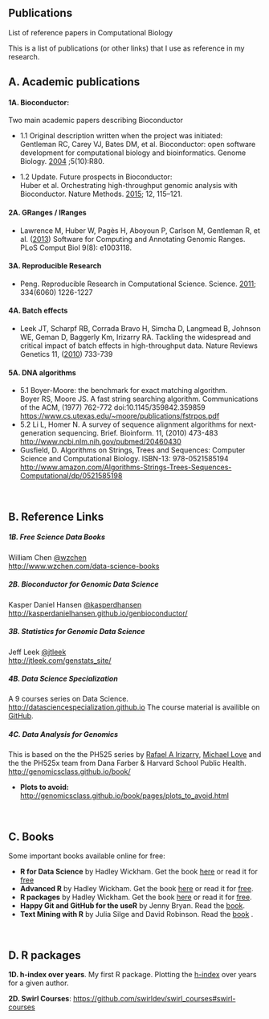 ## Publications
List of reference papers in Computational Biology

This is a list of publications (or other links) that I use as reference in my research. 

## A. Academic publications
#### 1A. Bioconductor:  
Two main academic papers describing Bioconductor 
 
 * 1.1 Original description written when the project was initiated:  
 Gentleman RC, Carey VJ, Bates DM, et al. Bioconductor: open software development for computational biology and bioinformatics.
 Genome Biology. [2004](http://www.ncbi.nlm.nih.gov/pmc/articles/PMC545600/) ;5(10):R80.  
 
 * 1.2 Update. Future prospects in Bioconductor:  
 Huber et al. Orchestrating high-throughput genomic analysis with Bioconductor. 
 Nature Methods. [2015](http://www.nature.com/nmeth/journal/v12/n2/abs/nmeth.3252.html); 12, 115–121.  
 

#### 2A. GRanges / IRanges
* Lawrence M, Huber W, Pagès H, Aboyoun P, Carlson M, Gentleman R, et al. ([2013](http://journals.plos.org/ploscompbiol/article?id=10.1371/journal.pcbi.1003118)) Software for Computing and Annotating Genomic Ranges. PLoS Comput Biol 9(8): e1003118.  

#### 3A. Reproducible Research
* Peng. Reproducible Research in Computational Science. Science. [2011](http://www.sciencemag.org/content/334/6060/1226.abstract); 334(6060) 1226-1227  


#### 4A. Batch effects  
* Leek JT, Scharpf RB, Corrada Bravo H, Simcha D, Langmead B, Johnson WE, Geman D, Baggerly Km, Irizarry RA. Tackling the widespread and critical impact of batch effects in high-throughput data. Nature Reviews Genetics 11, ([2010](http://www.nature.com/nrg/journal/v11/n10/full/nrg2825.html)) 733-739  


#### 5A. DNA algorithms
* 5.1 Boyer-Moore: the benchmark for exact matching algorithm.  
 Boyer RS, Moore JS. A fast string searching algorithm. Communications of the ACM, (1977) 762-772 doi:10.1145/359842.359859 https://www.cs.utexas.edu/~moore/publications/fstrpos.pdf  
* 5.2 Li L, Homer N. A survey of sequence alignment algorithms for next-generation sequencing. Brief. Bioinform. 11, (2010) 473-483 http://www.ncbi.nlm.nih.gov/pubmed/20460430  
* Gusfield, D. Algorithms on Strings, Trees and Sequences: Computer Science and Computational Biology. ISBN-13: 978-0521585194 http://www.amazon.com/Algorithms-Strings-Trees-Sequences-Computational/dp/0521585198
  
<br>  
  
## B. Reference Links
##### 1B. Free Science Data Books
William Chen [@wzchen](https://twitter.com/wzchen)  
http://www.wzchen.com/data-science-books

##### 2B. Bioconductor for Genomic Data Science
Kasper Daniel Hansen [@kasperdhansen](https://twitter.com/kasperdhansen)  
http://kasperdanielhansen.github.io/genbioconductor/

##### 3B. Statistics for Genomic Data Science
Jeff Leek [@jtleek](https://twitter.com/jtleek)  
http://jtleek.com/genstats_site/  

##### 4B. Data Science Specialization  
A 9 courses series on Data Science. 
http://datasciencespecialization.github.io
The course material is availible on [GitHub](https://github.com/DataScienceSpecialization/courses).

##### 4C. Data Analysis for Genomics
This is based on the the PH525 series by [Rafael A Irizarry](https://twitter.com/rafalab), [Michael Love](https://twitter.com/mikelove) and the the PH525x team from Dana Farber & Harvard School Public Health. http://genomicsclass.github.io/book/  

* **Plots to avoid:** http://genomicsclass.github.io/book/pages/plots_to_avoid.html
  
<br>  
  


  
## C. Books  
Some important books available online for free:

* **R for Data Science** by Hadley Wickham. Get the book [here](https://www.amazon.com/R-Data-Science-Hadley-Wickham/dp/1491910399/ref=as_li_ss_tl?ie=UTF8&qid=1469550189&sr=8-1&keywords=R+for+data+science&linkCode=sl1&tag=devtools-20&linkId=6fe0069f9605cf847ed96c191f4e84dd) or read it for [free](http://r4ds.had.co.nz)  
* **Advanced R** by Hadley Wickham. Get the book [here](https://www.amazon.com/dp/1466586966/ref=cm_sw_su_dp?tag=devtools-20) or read it for [free](http://adv-r.had.co.nz/). 
* **R packages** by Hadley Wickham. Get the book [here](https://www.amazon.com/dp/1491910593/ref=cm_sw_su_dp?tag=r-pkgs-20) or read it for [free](http://r-pkgs.had.co.nz/).   
* **Happy Git and GitHub for the useR** by Jenny Bryan. Read the [book](http://happygitwithr.com/).  
* **Text Mining with R** by Julia Silge and David Robinson. Read the [book](https://www.tidytextmining.com/) . 

<br>  


## D. R packages
**1D. h-index over years**. My first R package. Plotting the [h-index]([https://github.com/jdieramon/hIndex/blob/master/tutorial.md]) over years for a given author.    

**2D. Swirl Courses**: https://github.com/swirldev/swirl_courses#swirl-courses




